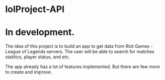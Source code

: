 # lolProject-API

# In development.

The idea of this project is to build an app to get data from Riot Games - League of Legends servers. 
The user will be able to search for matches statitics, player status, and etc.

The app already has a lot of features implemented. But there are few more to create and improve.

